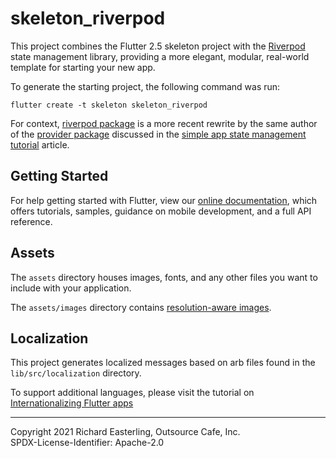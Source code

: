 # skeleton_riverpod

This project combines the Flutter 2.5 skeleton project with the [Riverpod](https://riverpod.dev) state management library, providing a more elegant, modular, real-world template for starting your new app.

To generate the starting project, the following command was run:
```
flutter create -t skeleton skeleton_riverpod
```
For context, [riverpod package](https://pub.dev/packages/riverpod) is a more recent rewrite by the same author of the [provider package](https://pub.dev/packages/provider) discussed in the
[simple app state management
tutorial](https://flutter.dev/docs/development/data-and-backend/state-mgmt/simple) article.

## Getting Started

For help getting started with Flutter, view our
[online documentation](https://flutter.dev/docs), which offers tutorials,
samples, guidance on mobile development, and a full API reference.

## Assets

The `assets` directory houses images, fonts, and any other files you want to
include with your application.

The `assets/images` directory contains [resolution-aware
images](https://flutter.dev/docs/development/ui/assets-and-images#resolution-aware).

## Localization

This project generates localized messages based on arb files found in
the `lib/src/localization` directory.

To support additional languages, please visit the tutorial on
[Internationalizing Flutter
apps](https://flutter.dev/docs/development/accessibility-and-localization/internationalization)

***
Copyright 2021 Richard Easterling, Outsource Cafe, Inc.\
SPDX-License-Identifier: Apache-2.0